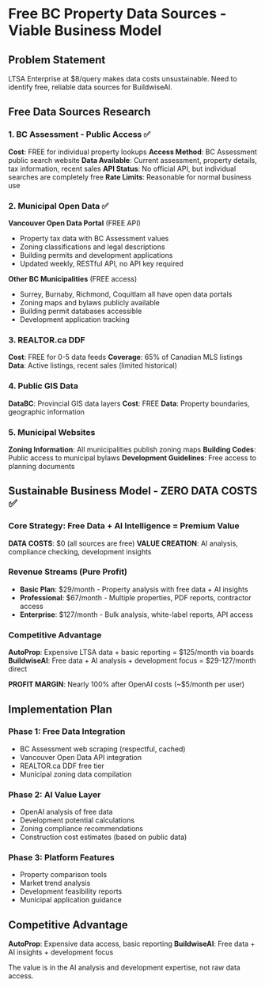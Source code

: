 # Free BC Property Data Sources - Viable Business Model

## Problem Statement
LTSA Enterprise at $8/query makes data costs unsustainable. Need to identify free, reliable data sources for BuildwiseAI.

## Free Data Sources Research

### 1. BC Assessment - Public Access ✅
**Cost**: FREE for individual property lookups
**Access Method**: BC Assessment public search website
**Data Available**: Current assessment, property details, tax information, recent sales
**API Status**: No official API, but individual searches are completely free
**Rate Limits**: Reasonable for normal business use

### 2. Municipal Open Data ✅
**Vancouver Open Data Portal** (FREE API)
- Property tax data with BC Assessment values
- Zoning classifications and legal descriptions  
- Building permits and development applications
- Updated weekly, RESTful API, no API key required

**Other BC Municipalities** (FREE access)
- Surrey, Burnaby, Richmond, Coquitlam all have open data portals
- Zoning maps and bylaws publicly available
- Building permit databases accessible
- Development application tracking

### 3. REALTOR.ca DDF
**Cost**: FREE for 0-5 data feeds
**Coverage**: 65% of Canadian MLS listings
**Data**: Active listings, recent sales (limited historical)

### 4. Public GIS Data
**DataBC**: Provincial GIS data layers
**Cost**: FREE
**Data**: Property boundaries, geographic information

### 5. Municipal Websites
**Zoning Information**: All municipalities publish zoning maps
**Building Codes**: Public access to municipal bylaws
**Development Guidelines**: Free access to planning documents

## Sustainable Business Model - ZERO DATA COSTS ✅

### Core Strategy: Free Data + AI Intelligence = Premium Value

**DATA COSTS**: $0 (all sources are free)
**VALUE CREATION**: AI analysis, compliance checking, development insights

### Revenue Streams (Pure Profit)
- **Basic Plan**: $29/month - Property analysis with free data + AI insights
- **Professional**: $67/month - Multiple properties, PDF reports, contractor access
- **Enterprise**: $127/month - Bulk analysis, white-label reports, API access

### Competitive Advantage
**AutoProp**: Expensive LTSA data + basic reporting = $125/month via boards
**BuildwiseAI**: Free data + AI analysis + development focus = $29-127/month direct

**PROFIT MARGIN**: Nearly 100% after OpenAI costs (~$5/month per user)

## Implementation Plan

### Phase 1: Free Data Integration
- BC Assessment web scraping (respectful, cached)
- Vancouver Open Data API integration
- REALTOR.ca DDF free tier
- Municipal zoning data compilation

### Phase 2: AI Value Layer
- OpenAI analysis of free data
- Development potential calculations
- Zoning compliance recommendations
- Construction cost estimates (based on public data)

### Phase 3: Platform Features
- Property comparison tools
- Market trend analysis
- Development feasibility reports
- Municipal application guidance

## Competitive Advantage

**AutoProp**: Expensive data access, basic reporting
**BuildwiseAI**: Free data + AI insights + development focus

The value is in the AI analysis and development expertise, not raw data access.